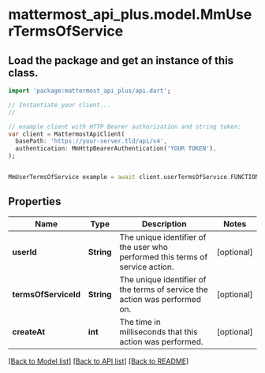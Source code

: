 # mattermost_api_plus.model.MmUserTermsOfService

## Load the package and get an instance of this class.
```dart
import 'package:mattermost_api_plus/api.dart';

// Instantiate your client...
//

// example client with HTTP Bearer authorization and string token:
var client = MattermostApiClient(
  basePath: 'https://your-server.tld/api/v4',
  authentication: MmHttpBearerAuthentication('YOUR TOKEN'),
);


MmUserTermsOfService example = await client.userTermsOfService.FUNCTION_THAT_RETURNS_THIS_CLASS();

```

## Properties
Name | Type | Description | Notes
------------ | ------------- | ------------- | -------------
**userId** | **String** | The unique identifier of the user who performed this terms of service action. | [optional] 
**termsOfServiceId** | **String** | The unique identifier of the terms of service the action was performed on. | [optional] 
**createAt** | **int** | The time in milliseconds that this action was performed. | [optional] 

[[Back to Model list]](../GENERATED_README.md#documentation-for-models) [[Back to API list]](../GENERATED_README.md#documentation-for-api-endpoints) [[Back to README]](../GENERATED_README.md)


